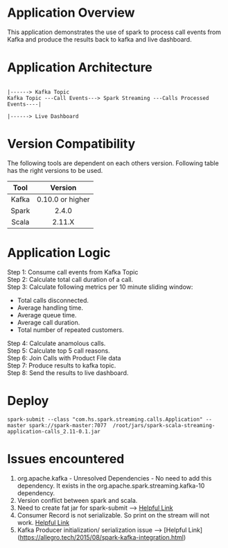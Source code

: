 # Application Overview
This application demonstrates the use of spark to process call events from Kafka and produce the results back to kafka and live dashboard.

# Application Architecture
     
                                                                                |------> Kafka Topic
    Kafka Topic ---Call Events---> Spark Streaming ---Calls Processed Events----|
                                                                                |------> Live Dashboard                                                                                                                   
# Version Compatibility

The following tools are dependent on each others version.
Following table has the right versions to be used.

| Tool | Version |
|:-----:|:--------:|
|Kafka |0.10.0 or higher |
|Spark |2.4.0 |
|Scala |2.11.X|

# Application Logic

Step 1: Consume call events from Kafka Topic  
Step 2: Calculate total call duration of a call.  
Step 3: Calculate following metrics per 10 minute sliding window:
   * Total calls disconnected.
   * Average handling time.
   * Average queue time.
   * Average call duration.
   * Total number of repeated customers.

Step 4: Calculate anamolous calls.  
Step 5: Calculate top 5 call reasons.  
Step 6: Join Calls with Product File data  
Step 7: Produce results to kafka topic.  
Step 8: Send the results to live dashboard.


# Deploy

```shell
spark-submit --class "com.hs.spark.streaming.calls.Application" --master spark://spark-master:7077  /root/jars/spark-scala-streaming-application-calls_2.11-0.1.jar
```

# Issues encountered
1. org.apache.kafka - Unresolved Dependencies - No need to add this dependency. It exists in the org.apache.spark.streaming.kafka-10 dependency.
2. Version conflict between spark and scala.
3. Need to create fat jar for spark-submit --> [Helpful Link](http://queirozf.com/entries/creating-scala-fat-jars-for-spark-on-sbt-with-sbt-assembly-plugin)
4. Consumer Record is not serializable. So print on the stream<consumer Records> will not work. [Helpful Link](https://stackoverflow.com/questions/49310214/spark-parallel-stream-object-not-serializable)
5. Kafka Producer initialization/ serialization issue --> [Helpful Link] (https://allegro.tech/2015/08/spark-kafka-integration.html)
